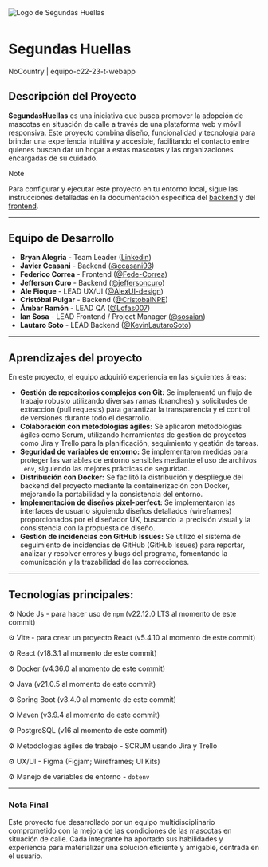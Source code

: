 <img src="https://github.com/user-attachments/assets/6a0f2293-4005-4f37-8230-c783cd8562ed" alt="Logo de Segundas Huellas" title="Logo oficial del proyecto" style="max-width: 100%; height: auto; display: block; margin-left: auto; margin-right: auto; margin-bottom: 3rem;">

# Segundas Huellas

NoCountry | equipo-c22-23-t-webapp

## Descripción del Proyecto
**SegundasHuellas** es una iniciativa que busca promover la adopción de mascotas en situación de calle a través de una plataforma web y móvil responsiva. Este proyecto combina diseño, funcionalidad y tecnología para brindar una experiencia intuitiva y accesible, facilitando el contacto entre quienes buscan dar un hogar a estas mascotas y las organizaciones encargadas de su cuidado.

> [!NOTE]
> Para configurar y ejecutar este proyecto en tu entorno local, sigue las instrucciones detalladas en la documentación específica del [backend](https://github.com/No-Country-simulation/C22-23-t-webapp/blob/main/backend/README.md) y del [frontend](https://github.com/No-Country-simulation/C22-23-t-webapp/blob/main/frontend/README.md).

---

## Equipo de Desarrollo

- **Bryan Alegria** - Team Leader ([Linkedin](https://www.linkedin.com/in/bralegz/))
- **Javier Ccasani** - Backend ([@ccasani93](https://github.com/ccasani93))
- **Federico Correa** - Frontend ([@Fede-Correa](https://github.com/Fede-Correa))
- **Jefferson Curo** - Backend ([@jeffersoncuro](https://github.com/jeffersoncuro))
- **Ale Fioque** - LEAD UX/UI ([@AlexUI-design](https://github.com/AlexUI-design))
- **Cristóbal Pulgar** - Backend ([@CristobalNPE](https://github.com/CristobalNPE))
- **Ámbar Ramón** - LEAD QA ([@Lofas007](https://github.com/Lofas007))
- **Ian Sosa** - LEAD Frontend / Project Manager ([@sosaian](https://github.com/sosaian))
- **Lautaro Soto** - LEAD Backend ([@KevinLautaroSoto](https://github.com/KevinLautaroSoto))

---

## Aprendizajes del proyecto

En este proyecto, el equipo adquirió experiencia en las siguientes áreas:

*   **Gestión de repositorios complejos con Git:** Se implementó un flujo de trabajo robusto utilizando diversas ramas (branches) y solicitudes de extracción (pull requests) para garantizar la transparencia y el control de versiones durante todo el desarrollo.
*   **Colaboración con metodologías ágiles:** Se aplicaron metodologías ágiles como Scrum, utilizando herramientas de gestión de proyectos como Jira y Trello para la planificación, seguimiento y gestión de tareas.
*   **Seguridad de variables de entorno:** Se implementaron medidas para proteger las variables de entorno sensibles mediante el uso de archivos `.env`, siguiendo las mejores prácticas de seguridad.
*   **Distribución con Docker:** Se facilitó la distribución y despliegue del backend del proyecto mediante la containerización con Docker, mejorando la portabilidad y la consistencia del entorno.
*   **Implementación de diseños pixel-perfect:** Se implementaron las interfaces de usuario siguiendo diseños detallados (wireframes) proporcionados por el diseñador UX, buscando la precisión visual y la consistencia con la propuesta de diseño.
*   **Gestión de incidencias con GitHub Issues:** Se utilizó el sistema de seguimiento de incidencias de GitHub (GitHub Issues) para reportar, analizar y resolver errores y bugs del programa, fomentando la comunicación y la trazabilidad de las correcciones.

---

## Tecnologías principales:

⚙ Node Js - para hacer uso de `npm` (v22.12.0 LTS al momento de este commit)

⚙ Vite - para crear un proyecto React (v5.4.10 al momento de este commit)

⚙ React (v18.3.1 al momento de este commit)

⚙ Docker (v4.36.0 al momento de este commit)

⚙ Java (v21.0.5 al momento de este commit)

⚙ Spring Boot (v3.4.0 al momento de este commit)

⚙ Maven (v3.9.4 al momento de este commit)

⚙ PostgreSQL (v16 al momento de este commit)

⚙ Metodologías ágiles de trabajo - SCRUM usando Jira y Trello

⚙ UX/UI - Figma (Figjam; Wireframes; UI Kits)

⚙ Manejo de variables de entorno - `dotenv`

---

### Nota Final
Este proyecto fue desarrollado por un equipo multidisciplinario comprometido con la mejora de las condiciones de las mascotas en situación de calle. Cada integrante ha aportado sus habilidades y experiencia para materializar una solución eficiente y amigable, centrada en el usuario.
